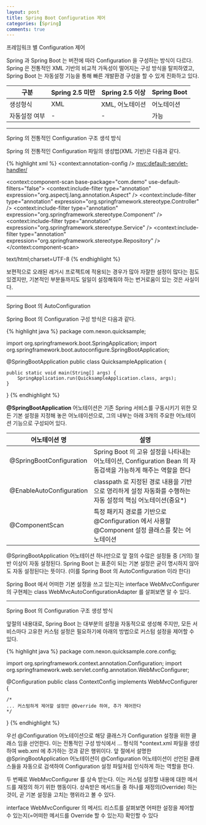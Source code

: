 ```yaml
---
layout: post
title: Spring Boot Configuration 제어
categories: [Spring]
comments: true
---
```


프레임워크 별 Configuration 제어

Spring 과 Spring Boot 는 버전에 따라 Configuration 을 구성하는 방식이 다르다. Spring 은 전통적인 XML 기반의 비교적 가독성이 떨어지는 구성 방식을 탈피하였고, Spring Boot 는 자동설정 기능을 통해 빠른 개발환경 구성을 할 수 있게 진화하고 있다.

|구분|Spring 2.5 미만|Spring 2.5 이상|Spring Boot
|------------------------------|------------------------------|------------------------------|------------------------------|
|생성형식|XML|XML, 어노테이션|어노테이션|
|자동설정 여부|-|-|가능|

-------------

Spring 의 전통적인 Configuration 구조 생석 방식

Spring 의 전통적인 Configuration 파일의 생성법(XML 기반)은 다음과 같다.

{% highlight xml %}
<beans>
  <context:annotation-config />
  <mvc:default-servlet-handler/>

  <context:component-scan base-package="com.demo" use-default-filters="false">
    <context:include-filter type="annotation" expression="org.aspectj.lang.annotation.Aspect" />
    <context:include-filter type="annotation" expression="org.springframework.stereotype.Controller" />
    <context:include-filter type="annotation" expression="org.springframework.stereotype.Component" />
    <context:include-filter type="annotation" expression="org.springframework.stereotype.Service" />
    <context:include-filter type="annotation" expression="org.springframework.stereotype.Repository" />
  </context:component-scan>

  <bean class="org.springframework.web.servlet.mvc.annotation.DefaultAnnotationHandlerMapping"/>
     
  <bean class="org.springframework.web.servlet.mvc.annotation.AnnotationMethodHandlerAdapter">
    <property name="messageConverters">
      <list>
        <bean class="org.springframework.http.converter.json.MappingJackson2HttpMessageConverter" />
        <bean class="org.springframework.http.converter.StringHttpMessageConverter">
          <property name="supportedMediaTypes">
            <list>
              <value>text/html;charset=UTF-8</value>
            </list>
          </property>
        </bean>
      </list>
    </property>
  </bean>

  <bean id="multipartResolver" class="org.springframework.web.multipart.commons.CommonsMultipartResolver">
    <property name="maxUploadSize" value="104857600" />
  </bean>
  <bean id="localeResolver" class="org.springframework.web.servlet.i18n.SessionLocaleResolver">
    <property name="defaultLocale" value=""/>
  </bean>

  <!-- ... -->
</beans>
{% endhighlight %}

보편적으로 오래된 레거시 프로젝트에 적용되는 경우가 많아 자잘한 설정이 많다는 점도 있겠지만, 기본적인 부분들까지도 일일이 설정해줘야 하는 번거로움이 있는 것은 사실이다.

-------------

Spring Boot 의 AutoConfiguration

Spring Boot 의 Configuration 구성 방식은 다음과 같다.

{% highlight java %}
package com.nexon.quicksample;
 
import org.springframework.boot.SpringApplication;
import org.springframework.boot.autoconfigure.SpringBootApplication;
 
@SpringBootApplication
public class QuicksampleApplication {
 
    public static void main(String[] args) {
        SpringApplication.run(QuicksampleApplication.class, args);
    } 
}
{% endhighlight %}

**@SpringBootApplication** 어노테이션은 기존 Spring 서비스를 구동시키기 위한 모든 기본 설정을 지정해 놓은 어노테이션으로, 그의 내부는 아래 3개의 주요한 어노테이션 기능으로 구성되어 있다.

|어노테이션 명|설명|
|------------|-----|
|@SpringBootConfiguration|Spring Boot 의 고유 설정을 나타내는 어노테이션, Configuration Bean 의 자동검색을 가능하게 해주는 역할을 한다|
|@EnableAutoConfiguration|classpath 로 지정된 경로 내용을 기반으로 영리하게 설정 자동화를 수행하는 자동 설정의 핵심 어노테이션(중요*)|
|@ComponentScan|특정 패키지 경로를 기반으로 @Configuration 에서 사용할 @Component 설정 클래스를 찾는 어노테이션|

@SpringBootApplication 어노테이션 하나만으로 앞 절의 수많은 설정들 중 (거의) 절반 이상이 자동 설정된다. Spring Boot 는 표준이 되는 기본 설정은 굳이 명시하지 않아도 자동 설정된다는 뜻이다. (이를 Spring Boot 의 AutoConfiguration 이라 한다)

Spring Boot 에서 어떠한 기본 설정을 쓰고 있는지는 interface WebMvcConfigurer 의 구현체는 class WebMvcAutoConfigurationAdapter 를 살펴보면 알 수 있다.

-------------

Spring Boot 의 Configuration 구조 생성 방식

앞절의 내용대로, Spring Boot 는 대부분의 설정을 자동적으로 생성해 주지만, 모든 서비스마다 고유한 커스텀 설정은 필요하기에 아래의 방법으로 커스텀 설정을 제어할 수 있다.

{% highlight java %}
package com.nexon.quicksample.core.config;
 
import org.springframework.context.annotation.Configuration;
import org.springframework.web.servlet.config.annotation.WebMvcConfigurer;
 
@Configuration
public class ContextConfig implements WebMvcConfigurer {
 
    /*
    ... 커스텀하게 제어할 설정만 @Override 하여, 추가 제어한다
    */
     
}
{% endhighlight %}

우선 @Configuration 어노테이션으로 해당 클래스가 Configuration 설정을 위한 클래스 임을 선언한다. 이는 전통적인 구성 방식에서 <beans>...</beans> 형식의 *context.xml 파일을 생성하여 web.xml 에 추가하는 것과 같은 행위이다. 앞 절에서 설명한 @SpringBootApplication 어노테이션이 @Configuration 어노테이션이 선언된 클래스들을 자동으로 검색하여 Configuration 설정 파일처럼 인식하게 하는 역할을 한다.

두 번째로 WebMvcConfigurer 를 상속 받는다. 이는 커스텀 설정할 내용에 대한 메서드를 재정의 하기 위한 행동이다. 상속받은 메서드들 중 하나를 재정의(Override) 하는 것이, 곧 기본 설정을 고치는 행위라고 볼 수 있다.

interface WebMvcConfigurer 의 메서드 리스트를 살펴보면 어떠한 설정을 제어할 수 있는지(=어떠한 메서드를 Override 할 수 있는지) 확인할 수 있다